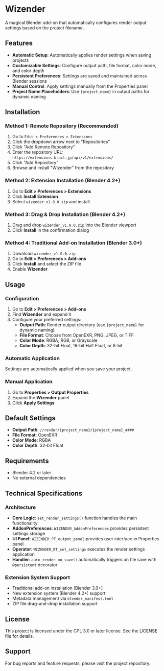 # Wizender

A magical Blender add-on that automatically configures render output settings based on the project filename.

## Features

- **Automatic Setup**: Automatically applies render settings when saving projects
- **Customizable Settings**: Configure output path, file format, color mode, and color depth
- **Persistent Preferences**: Settings are saved and maintained across Blender sessions
- **Manual Control**: Apply settings manually from the Properties panel
- **Project Name Placeholders**: Use `{project_name}` in output paths for dynamic naming

## Installation

### Method 1: Remote Repository (Recommended)
1. Go to `Edit > Preferences > Extensions`
2. Click the dropdown arrow next to "Repositories"
3. Click "Add Remote Repository"
4. Enter the repository URL: `https://extensions.kract.jp/api/v1/extensions/`
5. Click "Add Repository"
6. Browse and install "Wizender" from the repository

### Method 2: Extension Installation (Blender 4.2+)
1. Go to **Edit > Preferences > Extensions**
2. Click **Install Extension**
3. Select `wizender_v1.0.0.zip` and install

### Method 3: Drag & Drop Installation (Blender 4.2+)
1. Drag and drop `wizender_v1.0.0.zip` into the Blender viewport
2. Click **Install** in the confirmation dialog

### Method 4: Traditional Add-on Installation (Blender 3.0+)
1. Download `wizender_v1.0.0.zip`
2. Go to **Edit > Preferences > Add-ons**
3. Click **Install** and select the ZIP file
4. Enable **Wizender**

## Usage

### Configuration
1. Go to **Edit > Preferences > Add-ons**
2. Find **Wizender** and expand it
3. Configure your preferred settings:
   - **Output Path**: Render output directory (use `{project_name}` for dynamic naming)
   - **File Format**: Choose from OpenEXR, PNG, JPEG, or TIFF
   - **Color Mode**: RGBA, RGB, or Grayscale
   - **Color Depth**: 32-bit Float, 16-bit Half Float, or 8-bit

### Automatic Application
Settings are automatically applied when you save your project.

### Manual Application
1. Go to **Properties > Output Properties**
2. Expand the **Wizender** panel
3. Click **Apply Settings**

## Default Settings

- **Output Path**: `//render/{project_name}/{project_name}_####`
- **File Format**: OpenEXR
- **Color Mode**: RGBA
- **Color Depth**: 32-bit Float

## Requirements

- Blender 4.2 or later
- No external dependencies

## Technical Specifications

### Architecture
- **Core Logic**: `set_render_settings()` function handles the main functionality
- **AddonPreferences**: `WIZENDER_AddonPreferences` provides persistent settings storage
- **UI Panel**: `WIZENDER_PT_output_panel` provides user interface in Properties panel
- **Operator**: `WIZENDER_OT_set_settings` executes the render settings application
- **Handler**: `auto_render_on_save()` automatically triggers on file save with `@persistent` decorator

### Extension System Support
- Traditional add-on installation (Blender 3.0+)
- New extension system (Blender 4.2+) support
- Metadata management via `blender_manifest.toml`
- ZIP file drag-and-drop installation support

## License

This project is licensed under the GPL 3.0 or later license. See the LICENSE file for details.

## Support

For bug reports and feature requests, please visit the project repository.